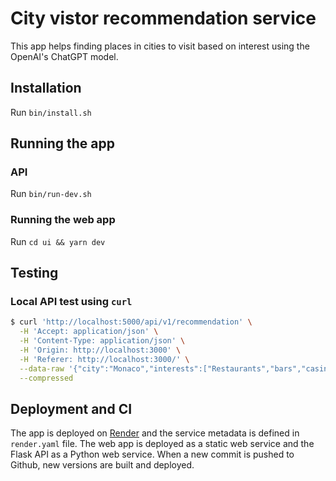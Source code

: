 # City vistor recommendation service

This app helps finding places in cities to visit based on interest using the OpenAI's ChatGPT model.

## Installation

Run `bin/install.sh`

## Running the app

### API

Run `bin/run-dev.sh`

### Running the web app

Run `cd ui && yarn dev`

## Testing

### Local API test using `curl`

```bash
$ curl 'http://localhost:5000/api/v1/recommendation' \
  -H 'Accept: application/json' \
  -H 'Content-Type: application/json' \
  -H 'Origin: http://localhost:3000' \
  -H 'Referer: http://localhost:3000/' \
  --data-raw '{"city":"Monaco","interests":["Restaurants","bars","casino","Shopping"]}' \
  --compressed
```

## Deployment and CI

The app is deployed on [Render](https://render.com/) and the service metadata is defined in `render.yaml` file. The web app is deployed as a static web service and the Flask API as a Python web service. When a new commit is pushed to Github, new versions are built and deployed.

